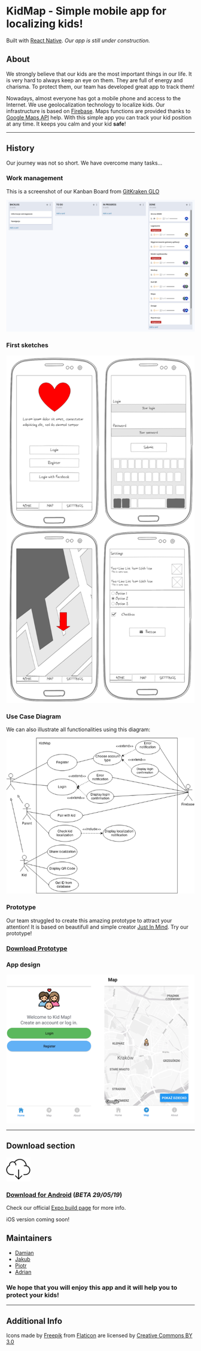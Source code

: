 # KidMap - Simple mobile app for localizing kids!

Built with [React Native](https://facebook.github.io/react-native/).
_Our app is still under construction._

## About

We strongly believe that our kids are the most important things in our life.
It is very hard to always keep an eye on them.
They are full of energy and charisma.
To protect them, our team has developed great app to track them!

Nowadays, almost everyone has got a mobile phone and access to the Internet.
We use geolocalization technology to localize kids.
Our infrastructure is based on [Firebase](https://firebase.google.com/).
Maps functions are provided thanks to [Google Maps API](https://developers.google.com/maps/documentation/) help.
With this simple app you can track your kid position at any time.
It keeps you calm and your kid **safe**!

---

## History 

Our journey was not so short. We have overcome many tasks...

### Work management

This is a screenshot of our Kanban Board from [GitKraken GLO](https://www.gitkraken.com/glo)

![GLO Board](./mockup/glo-board.png)


### First sketches

![Mockups](./mockup/mockup-all.png)

### Use Case Diagram

We can also illustrate all functionalities using this diagram:

![Use Case Diagram](./mockup/use-case-diag.png)

### Prototype

Our team struggled to create this amazing prototype to attract your attention!
It is based on beautifull and simple creator [Just In Mind](https://www.justinmind.com/). Try our prototype!

### [Download Prototype](https://github.com/akubala/KidMap/raw/master/mockup/kidmap-prototype.vp)

### App design

![App screenshots](./mockup/app-ss.png)

---

## Download section

![Download](./mockup/dwl.png)

### [Download for Android](https://expo.io/artifacts/bb3cea82-3c52-44ac-86dd-002f41ad843a) (_BETA 29/05/19_)

Check our official [Expo build page](https://expo.io/@kidmapapp/kidmap/builds) for more info.

iOS version coming soon!


## Maintainers

* [Damian](https://github.com/damian199674)
* [Jakub](https://github.com/jaksak)
* [Piotr](https://github.com/PiotrDrozdz96)
* [Adrian](https://github.com/akubala)

### We hope that you will enjoy this app and it will help you to protect your kids!

---

## Additional Info

Icons made by [Freepik](https://www.freepik.com/)
from [Flaticon](https://www.flaticon.com/) are licensed by [Creative Commons BY 3.0](http://creativecommons.org/licenses/by/3.0/")
